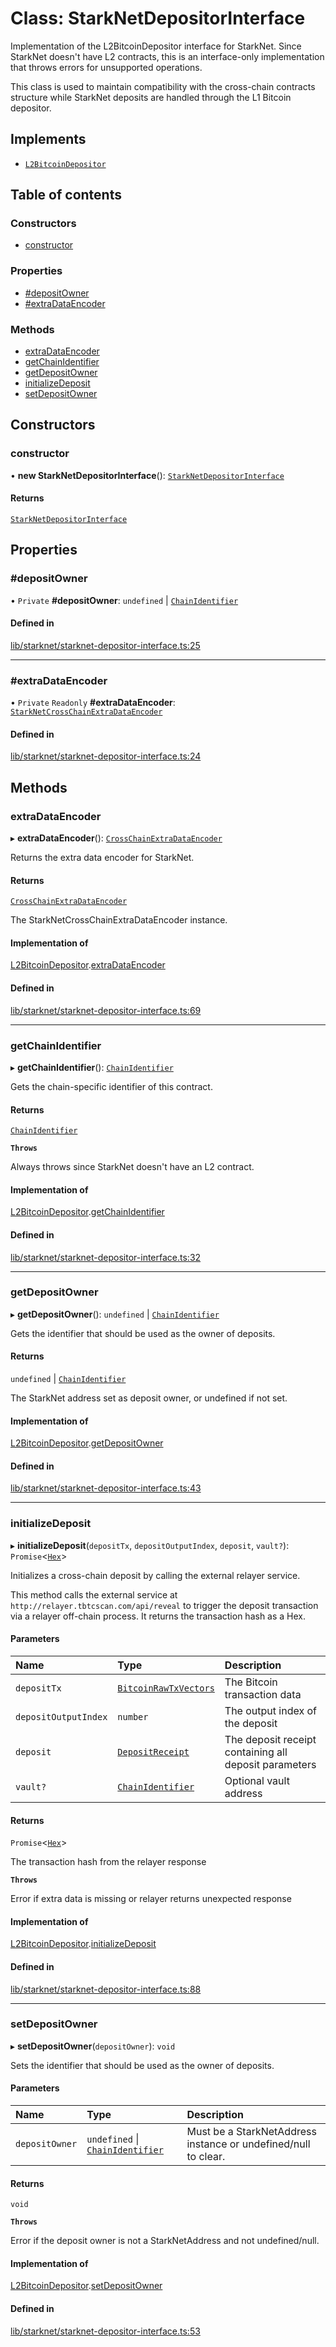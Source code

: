 # Class: StarkNetDepositorInterface

Implementation of the L2BitcoinDepositor interface for StarkNet.
Since StarkNet doesn't have L2 contracts, this is an interface-only
implementation that throws errors for unsupported operations.

This class is used to maintain compatibility with the cross-chain
contracts structure while StarkNet deposits are handled through
the L1 Bitcoin depositor.

## Implements

- [`L2BitcoinDepositor`](../interfaces/L2BitcoinDepositor.md)

## Table of contents

### Constructors

- [constructor](StarkNetDepositorInterface.md#constructor)

### Properties

- [#depositOwner](StarkNetDepositorInterface.md##depositowner)
- [#extraDataEncoder](StarkNetDepositorInterface.md##extradataencoder)

### Methods

- [extraDataEncoder](StarkNetDepositorInterface.md#extradataencoder)
- [getChainIdentifier](StarkNetDepositorInterface.md#getchainidentifier)
- [getDepositOwner](StarkNetDepositorInterface.md#getdepositowner)
- [initializeDeposit](StarkNetDepositorInterface.md#initializedeposit)
- [setDepositOwner](StarkNetDepositorInterface.md#setdepositowner)

## Constructors

### constructor

• **new StarkNetDepositorInterface**(): [`StarkNetDepositorInterface`](StarkNetDepositorInterface.md)

#### Returns

[`StarkNetDepositorInterface`](StarkNetDepositorInterface.md)

## Properties

### #depositOwner

• `Private` **#depositOwner**: `undefined` \| [`ChainIdentifier`](../interfaces/ChainIdentifier.md)

#### Defined in

[lib/starknet/starknet-depositor-interface.ts:25](https://github.com/threshold-network/tbtc-v2/blob/main/typescript/src/lib/starknet/starknet-depositor-interface.ts#L25)

___

### #extraDataEncoder

• `Private` `Readonly` **#extraDataEncoder**: [`StarkNetCrossChainExtraDataEncoder`](StarkNetCrossChainExtraDataEncoder.md)

#### Defined in

[lib/starknet/starknet-depositor-interface.ts:24](https://github.com/threshold-network/tbtc-v2/blob/main/typescript/src/lib/starknet/starknet-depositor-interface.ts#L24)

## Methods

### extraDataEncoder

▸ **extraDataEncoder**(): [`CrossChainExtraDataEncoder`](../interfaces/CrossChainExtraDataEncoder.md)

Returns the extra data encoder for StarkNet.

#### Returns

[`CrossChainExtraDataEncoder`](../interfaces/CrossChainExtraDataEncoder.md)

The StarkNetCrossChainExtraDataEncoder instance.

#### Implementation of

[L2BitcoinDepositor](../interfaces/L2BitcoinDepositor.md).[extraDataEncoder](../interfaces/L2BitcoinDepositor.md#extradataencoder)

#### Defined in

[lib/starknet/starknet-depositor-interface.ts:69](https://github.com/threshold-network/tbtc-v2/blob/main/typescript/src/lib/starknet/starknet-depositor-interface.ts#L69)

___

### getChainIdentifier

▸ **getChainIdentifier**(): [`ChainIdentifier`](../interfaces/ChainIdentifier.md)

Gets the chain-specific identifier of this contract.

#### Returns

[`ChainIdentifier`](../interfaces/ChainIdentifier.md)

**`Throws`**

Always throws since StarkNet doesn't have an L2 contract.

#### Implementation of

[L2BitcoinDepositor](../interfaces/L2BitcoinDepositor.md).[getChainIdentifier](../interfaces/L2BitcoinDepositor.md#getchainidentifier)

#### Defined in

[lib/starknet/starknet-depositor-interface.ts:32](https://github.com/threshold-network/tbtc-v2/blob/main/typescript/src/lib/starknet/starknet-depositor-interface.ts#L32)

___

### getDepositOwner

▸ **getDepositOwner**(): `undefined` \| [`ChainIdentifier`](../interfaces/ChainIdentifier.md)

Gets the identifier that should be used as the owner of deposits.

#### Returns

`undefined` \| [`ChainIdentifier`](../interfaces/ChainIdentifier.md)

The StarkNet address set as deposit owner, or undefined if not set.

#### Implementation of

[L2BitcoinDepositor](../interfaces/L2BitcoinDepositor.md).[getDepositOwner](../interfaces/L2BitcoinDepositor.md#getdepositowner)

#### Defined in

[lib/starknet/starknet-depositor-interface.ts:43](https://github.com/threshold-network/tbtc-v2/blob/main/typescript/src/lib/starknet/starknet-depositor-interface.ts#L43)

___

### initializeDeposit

▸ **initializeDeposit**(`depositTx`, `depositOutputIndex`, `deposit`, `vault?`): `Promise`\<[`Hex`](Hex.md)\>

Initializes a cross-chain deposit by calling the external relayer service.

This method calls the external service at `http://relayer.tbtcscan.com/api/reveal`
to trigger the deposit transaction via a relayer off-chain process.
It returns the transaction hash as a Hex.

#### Parameters

| Name | Type | Description |
| :------ | :------ | :------ |
| `depositTx` | [`BitcoinRawTxVectors`](../interfaces/BitcoinRawTxVectors.md) | The Bitcoin transaction data |
| `depositOutputIndex` | `number` | The output index of the deposit |
| `deposit` | [`DepositReceipt`](../interfaces/DepositReceipt.md) | The deposit receipt containing all deposit parameters |
| `vault?` | [`ChainIdentifier`](../interfaces/ChainIdentifier.md) | Optional vault address |

#### Returns

`Promise`\<[`Hex`](Hex.md)\>

The transaction hash from the relayer response

**`Throws`**

Error if extra data is missing or relayer returns unexpected response

#### Implementation of

[L2BitcoinDepositor](../interfaces/L2BitcoinDepositor.md).[initializeDeposit](../interfaces/L2BitcoinDepositor.md#initializedeposit)

#### Defined in

[lib/starknet/starknet-depositor-interface.ts:88](https://github.com/threshold-network/tbtc-v2/blob/main/typescript/src/lib/starknet/starknet-depositor-interface.ts#L88)

___

### setDepositOwner

▸ **setDepositOwner**(`depositOwner`): `void`

Sets the identifier that should be used as the owner of deposits.

#### Parameters

| Name | Type | Description |
| :------ | :------ | :------ |
| `depositOwner` | `undefined` \| [`ChainIdentifier`](../interfaces/ChainIdentifier.md) | Must be a StarkNetAddress instance or undefined/null to clear. |

#### Returns

`void`

**`Throws`**

Error if the deposit owner is not a StarkNetAddress and not undefined/null.

#### Implementation of

[L2BitcoinDepositor](../interfaces/L2BitcoinDepositor.md).[setDepositOwner](../interfaces/L2BitcoinDepositor.md#setdepositowner)

#### Defined in

[lib/starknet/starknet-depositor-interface.ts:53](https://github.com/threshold-network/tbtc-v2/blob/main/typescript/src/lib/starknet/starknet-depositor-interface.ts#L53)
